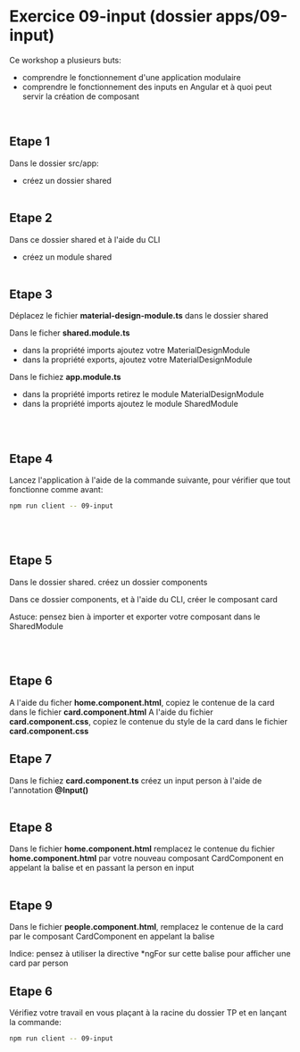 # Exercice 09-input (dossier apps/09-input)

Ce workshop a plusieurs buts:
- comprendre le fonctionnement d'une application modulaire
- comprendre le fonctionnement des inputs en Angular et à quoi peut servir la création de composant

<br>

## Etape 1

Dans le dossier src/app:
- créez un dossier shared
<br><br>

## Etape 2

Dans ce dossier shared et à l'aide du CLI
- créez un module shared
<br><br>

## Etape 3

Déplacez le fichier **material-design-module.ts** dans le dossier shared

Dans le ficher **shared.module.ts**
- dans la propriété imports ajoutez votre MaterialDesignModule
- dans la propriété exports, ajoutez votre MaterialDesignModule

Dans le fichiez **app.module.ts**
- dans la propriété imports retirez le module MaterialDesignModule
- dans la propriété imports ajoutez le module SharedModule

<br><br>

## Etape 4

Lancez l'application à l'aide de la commande suivante, pour vérifier que tout fonctionne comme avant:
```bash
npm run client -- 09-input
```

<br><br>

## Etape 5

Dans le dossier shared. créez un dossier components

Dans ce dossier components, et à l'aide du CLI, créer le composant card

Astuce: pensez bien à importer et exporter votre composant dans le SharedModule

<br><br> 

## Etape 6

A l'aide du ficher **home.component.html**, copiez le contenue de la card dans le fichier **card.component.html**
A l'aide du fichier **card.component.css**, copiez le contenue du style de la card dans le fichier **card.component.css**
<br><pr>

## Etape 7

Dans le fichiez **card.component.ts** créez un input person à l'aide de l'annotation **@Input()**
<br><br>

## Etape 8

Dans le fichier **home.component.html** remplacez le contenue du fichier **home.component.html** par votre nouveau composant CardComponent en appelant la balise <sfeir-card> et en passant la person en input
<br><br>

## Etape 9

Dans le fichier **people.component.html**, remplacez le contenue de la card par le composant CardComponent en appelant la balise <sfeir-card>

Indice:  pensez à utiliser la directive *ngFor sur cette balise pour afficher une card par person

## Etape 6

Vérifiez votre travail en vous plaçant à la racine du dossier TP et en lançant la commande:

```bash
npm run client -- 09-input
```
